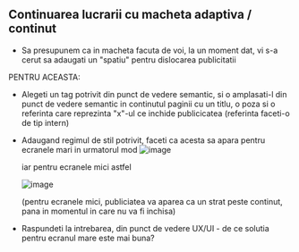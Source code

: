 ## Continuarea lucrarii cu macheta adaptiva / continut


* Sa presupunem ca in macheta facuta de voi, la un moment dat, vi s-a cerut sa adaugati un "spatiu" pentru dislocarea publicitatii

PENTRU ACEASTA:
  * Alegeti un tag potrivit din punct de vedere semantic, si o amplasati-l din punct de vedere semantic in continutul paginii cu un titlu, o poza si o referinta care reprezinta "x"-ul ce inchide publicicatea (referinta faceti-o de tip intern)
  * Adaugand regimul de stil potrivit, faceti ca acesta sa apara pentru ecranele mari in urmatorul mod
    ![image](https://user-images.githubusercontent.com/4667821/120094356-8b9b5e80-c128-11eb-9e16-62767e4428f4.png)

    iar pentru ecranele mici astfel
    
    ![image](https://user-images.githubusercontent.com/4667821/120094419-e46af700-c128-11eb-94b3-e1f00f138162.png)
    
    (pentru ecranele mici, publiciatea va aparea ca un strat peste continut, pana in momentul in care nu va fi inchisa)
    
    
  * Raspundeti la intrebarea, din punct de vedere UX/UI - de ce solutia pentru ecranul mare este mai buna?    
